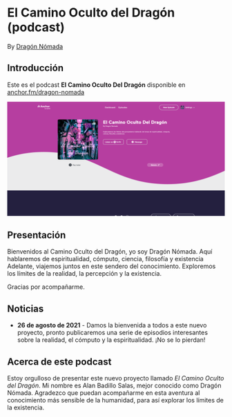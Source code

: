 # El Camino Oculto del Dragón (podcast)

By [Dragón Nómada](dragonnomada.medium.com)

## Introducción

Este es el podcast **El Camino Oculto Del Dragón** disponible en [anchor.fm/dragon-nomada](https://anchor.fm/dragon-nomada)

![El Camino  Oculto del Dragón](assets/portada.png)

## Presentación

Bienvenidos al Camino Oculto del Dragón, yo soy Dragón Nómada. Aquí hablaremos de espiritualidad, cómputo, ciencia, filosofía y existencia 
Adelante, viajemos juntos en este sendero del conocimiento. Exploremos los límites de la realidad, la percepción y la existencia.

Gracias por acompañarme.

## Noticias

* **26 de agosto de 2021** - Damos la bienvenida a todos a este nuevo proyecto, pronto publicaremos una serie de episodios interesantes sobre la realidad, el cómputo y la espiritualidad. ¡No se lo pierdan!

## Acerca de este podcast

Estoy orgulloso de presentar este nuevo proyecto llamado *El Camino Oculto del Dragón*. Mi nombre es Alan Badillo Salas, mejor conocido como Dragón Nómada. Agradezco que puedan acompañarme en esta aventura al conocimiento más sensible de la humanidad, para así explorar los límites de la existencia.
